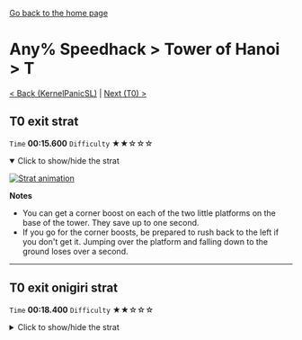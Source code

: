 [Go back to the home page](https://github.com/Doublevil/scbspeedrun)

# Any% Speedhack > Tower of Hanoi > T

[< Back (KernelPanicSL)](https://github.com/Doublevil/scbspeedrun/blob/main/levels/any_sh/sl/KernelPanicSL.md) | [Next (T0) >](https://github.com/Doublevil/scbspeedrun/blob/main/levels/any_sh/T/T0.md)

## T0 exit strat

`Time` **00:15.600** `Difficulty` ★★☆☆☆
<details open>
  <summary>Click to show/hide the strat</summary>

  [![Strat animation](https://github.com/Doublevil/scbspeedrun/blob/main/media/levels/T/T_T0Strat.webp)](https://github.com/Doublevil/scbspeedrun/blob/main/media/levels/T/T_T0Strat.mp4?raw=true)

  **Notes**
  - You can get a corner boost on each of the two little platforms on the base of the tower. They save up to one second.
  - If you go for the corner boosts, be prepared to rush back to the left if you don't get it. Jumping over the platform and falling down to the ground loses over a second.
</details>

---
## T0 exit onigiri strat

`Time` **00:18.400** `Difficulty` ★★☆☆☆
<details>
  <summary>Click to show/hide the strat</summary>

  [![Strat animation](https://github.com/Doublevil/scbspeedrun/blob/main/media/levels/T/T_T0Onigiri.webp)](https://github.com/Doublevil/scbspeedrun/blob/main/media/levels/T/T_T0Onigiri.mp4?raw=true)

  **Notes**
  - You can get a corner boost on each of the two little platforms on the base of the tower. They save up to one second.
  - If you go for the corner boosts, be prepared to rush back to the left if you don't get it. Jumping over the platform and falling down to the ground loses over a second.
</details>

